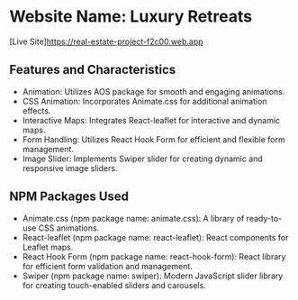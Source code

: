 # Website Name: Luxury Retreats

[Live Site]https://real-estate-project-f2c00.web.app


## Features and Characteristics

- Animation: Utilizes AOS package for smooth and engaging animations.
- CSS Animation: Incorporates Animate.css for additional animation effects.
- Interactive Maps: Integrates React-leaflet for interactive and dynamic maps.
- Form Handling: Utilizes React Hook Form for efficient and flexible form management.
- Image Slider: Implements Swiper slider for creating dynamic and responsive image sliders.

## NPM Packages Used


- Animate.css (npm package name: animate.css): A library of ready-to-use CSS animations.
- React-leaflet (npm package name: react-leaflet): React components for Leaflet maps.
- React Hook Form (npm package name: react-hook-form): React library for efficient form validation and management.
- Swiper (npm package name: swiper): Modern JavaScript slider library for creating touch-enabled sliders and carousels.
